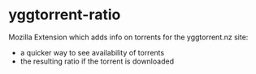 # yggtorrent-ratio
Mozilla Extension which adds info on torrents for the yggtorrent.nz site:

- a quicker way to see availability of torrents
- the resulting ratio if the torrent is downloaded
